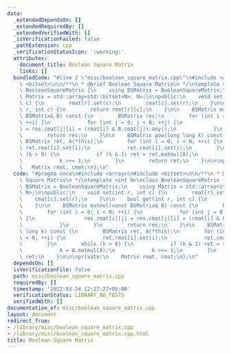 ```yaml
---
data:
  _extendedDependsOn: []
  _extendedRequiredBy: []
  _extendedVerifiedWith: []
  _isVerificationFailed: false
  _pathExtension: cpp
  _verificationStatusIcon: ':warning:'
  attributes:
    document_title: Boolean Square Matrix
    links: []
  bundledCode: "#line 2 \"misc/boolean_square_matrix.cpp\"\n#include <array>\n#include\
    \ <bitset>\n\n/**\n * @brief Boolean Square Matrix\n */\ntemplate <int N>\nclass\
    \ BooleanSquareMatrix {\n    using BSMatrix = BooleanSquareMatrix;\n    using\
    \ Matrix = std::array<std::bitset<N>, N>;\n\npublic:\n    void set(int r, int\
    \ c) {\n        rmat[r].set(c);\n        cmat[c].set(r);\n    }\n\n    bool get(int\
    \ r, int c) {\n        return rmat[r][c];\n    }\n\n    BSMatrix matmul(const\
    \ BSMatrix& B) const {\n        BSMatrix res;\n        for (int i = 0; i < N;\
    \ ++i) {\n            for (int j = 0; j < N; ++j) {\n                res.rmat[i][j]\
    \ = res.cmat[j][i] = (rmat[i] & B.cmat[j]).any();\n            }\n        }\n\
    \        return res;\n    }\n\n    BSMatrix pow(long long k) const {\n       \
    \ BSMatrix ret, A(*this);\n        for (int i = 0; i < N; ++i) {\n           \
    \ ret.rmat[i].set(i);\n            ret.cmat[i].set(i);\n        }\n        while\
    \ (k > 0) {\n            if (k & 1) ret = ret.matmul(A);\n            A = A.matmul(A);\n\
    \            k >>= 1;\n        }\n        return ret;\n    }\n\n\nprivate:\n \
    \   Matrix rmat, cmat;\n};\n"
  code: "#pragma once\n#include <array>\n#include <bitset>\n\n/**\n * @brief Boolean\
    \ Square Matrix\n */\ntemplate <int N>\nclass BooleanSquareMatrix {\n    using\
    \ BSMatrix = BooleanSquareMatrix;\n    using Matrix = std::array<std::bitset<N>,\
    \ N>;\n\npublic:\n    void set(int r, int c) {\n        rmat[r].set(c);\n    \
    \    cmat[c].set(r);\n    }\n\n    bool get(int r, int c) {\n        return rmat[r][c];\n\
    \    }\n\n    BSMatrix matmul(const BSMatrix& B) const {\n        BSMatrix res;\n\
    \        for (int i = 0; i < N; ++i) {\n            for (int j = 0; j < N; ++j)\
    \ {\n                res.rmat[i][j] = res.cmat[j][i] = (rmat[i] & B.cmat[j]).any();\n\
    \            }\n        }\n        return res;\n    }\n\n    BSMatrix pow(long\
    \ long k) const {\n        BSMatrix ret, A(*this);\n        for (int i = 0; i\
    \ < N; ++i) {\n            ret.rmat[i].set(i);\n            ret.cmat[i].set(i);\n\
    \        }\n        while (k > 0) {\n            if (k & 1) ret = ret.matmul(A);\n\
    \            A = A.matmul(A);\n            k >>= 1;\n        }\n        return\
    \ ret;\n    }\n\n\nprivate:\n    Matrix rmat, cmat;\n};\n"
  dependsOn: []
  isVerificationFile: false
  path: misc/boolean_square_matrix.cpp
  requiredBy: []
  timestamp: '2022-03-24 12:27:27+09:00'
  verificationStatus: LIBRARY_NO_TESTS
  verifiedWith: []
documentation_of: misc/boolean_square_matrix.cpp
layout: document
redirect_from:
- /library/misc/boolean_square_matrix.cpp
- /library/misc/boolean_square_matrix.cpp.html
title: Boolean Square Matrix
---
```

